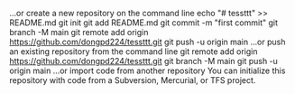 …or create a new repository on the command line
echo "# tessttt" >> README.md
git init
git add README.md
git commit -m "first commit"
git branch -M main
git remote add origin https://github.com/dongpd224/tessttt.git
git push -u origin main
…or push an existing repository from the command line
git remote add origin https://github.com/dongpd224/tessttt.git
git branch -M main
git push -u origin main
…or import code from another repository
You can initialize this repository with code from a Subversion, Mercurial, or TFS project.
